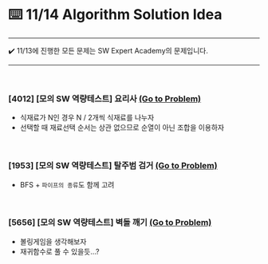 # :keyboard: 11/14 Algorithm Solution Idea

---

:heavy_check_mark: 11/13에 진행한 모든 문제는 SW Expert Academy의 문제입니다.

---

<br>

### [4012] [모의 SW 역량테스트] 요리사 <a href="https://swexpertacademy.com/main/code/problem/problemDetail.do?contestProbId=AWIeUtVakTMDFAVH&categoryId=AWIeUtVakTMDFAVH&categoryType=CODE" target="_blank">(Go to Problem)</a>

- 식재료가 N인 경우 N / 2개씩 식재료를 나누자
- 선택할 때 재료선택 순서는 상관 없으므로 순열이 아닌 조합을 이용하자

<br>

### [1953] [모의 SW 역량테스트] 탈주범 검거 <a href="https://swexpertacademy.com/main/code/problem/problemDetail.do?contestProbId=AV5PpLlKAQ4DFAUq&categoryId=AV5PpLlKAQ4DFAUq&categoryType=CODE" target="_blank">(Go to Problem)</a>

- BFS + `파이프의 종류`도 함께 고려

<br>

### [5656] [모의 SW 역량테스트] 벽돌 깨기 <a href="https://swexpertacademy.com/main/code/problem/problemDetail.do?contestProbId=AWXRQm6qfL0DFAUo&categoryId=AWXRQm6qfL0DFAUo&categoryType=CODE" target="_blank">(Go to Problem)</a>

- 볼링게임을 생각해보자
- 재귀함수로 풀 수 있을듯...?